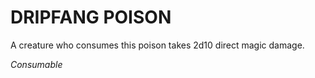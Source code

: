 # DRIPFANG POISON

A creature who consumes this poison takes 2d10 direct magic damage.

*Consumable*
